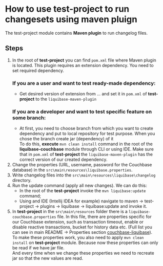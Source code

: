 # How to use test-project to run changesets using maven pluign

The test-project module contains **Maven plugin** to run changelog files.

## Steps

1) In the root of **test-project** you can find `pom.xml` file where Maven plugin is located. This plugin requires an extension dependency. You need to set required dependency.
    ### If you are a user and want to test ready-made dependency:
   - Get desired version of extension from ... and set it in `pom.xml` of **test-project** to the `liquibase-maven-plugin`
    ### If you are a developer and want to test specific feature on some branch: 
   - At first, you need to choose branch from which you want to create dependency and put to local repository for test purpose. When you chose the branch create jar (dependency) of it <br/>
   To do this, **execute** `mvn clean install` command in the root of the **liquibase-couchbase** module through CLI or using IDE.
   Make sure that in `pom.xml` of **test-project** the `liquibase-maven-plugin` has the correct version of our created dependency.
2) Change the properties (URL, username, password for the Couchbase database) in the `src\main\resources\liquibase.properties`.
3) Write changelog files into the `src\main\resources\liquibase\changelog` directory.
4) Run the update command (apply all new changes). We can do this:
   - In the root of the **test-project** invoke the `mvn liquibase:update` command;
   - Using and IDE (Intellij IDEA for example) navigate to maven -> test-project -> plugins -> liquibase -> liquibase:update and invoke it.
5) In **test-project** in the `src\main\resources` folder there is a `liquibase-couchbase.properties` file. In this file, there are properties specific for our Couchbase extension, such as transaction timeout, enable or disable reactive transactions, bucket for history data etc. (Full list you can see in main README -> Properties section [couchbase-liquibase](..)). <br/>
To make these properties work, you also need to apply `mvn clean install` on **test-project** module. Because now these properties can only be read if we have jar file. <br/>
And every time when we change these properties we need to recreate jar so that the new values are read.
